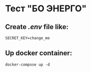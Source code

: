 # Тест "БО ЭНЕРГО"
## Create *.env* file like:
```
SECRET_KEY=change_me
```

## Up docker container:
```
docker-compose up -d
```